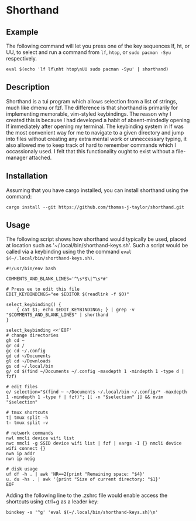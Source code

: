 # Shorthand
## Example
The following command will let you press one of the key sequences lf, ht, or UU, to select and run a command from ```lf```, ```htop```, or ```sudo pacman -Syu``` respectively.
```
eval $(echo 'lf lf\nht htop\nUU sudo pacman -Syu' | shorthand)
```
## Description
Shorthand is a tui program which allows selection from a list of strings, much like dmenu or fzf. The difference is that shorthand is primarily for implementing memorable, vim-styled keybindings. The reason why I created this is because I had developed a habit of absent-mindedly opening lf immediately after opening my terminal. The keybinding system in lf was the most convenient way for me to navigate to a given directory and jump into files without creating any extra mental work or unneccessary typing, it also allowed me to keep track of hard to remember commands which I occassionaly used. I felt that this functionality ought to exist without a file-manager attached.

## Installation
Assuming that you have cargo installed, you can install shorthand using the command:
```
cargo install --git https://github.com/thomas-j-taylor/shorthand.git
```

## Usage
The following script shows how shorthand would typically be used, placed at location such as '~/.local/bin/shorthand-keys.sh'. Such a script would be called via a keybinding using the the command ```eval $(~/.local/bin/shorthand-keys.sh)```.

```
#!/usr/bin/env bash

COMMENTS_AND_BLANK_LINES='^\s*$\|^\s*#'

# Press ee to edit this file
EDIT_KEYBINDINGS="ee $EDITOR $(readlink -f $0)"

select_keybinding() {
    { cat $1; echo $EDIT_KEYBINDINGS; } | grep -v "$COMMENTS_AND_BLANK_LINES" | shorthand
}

select_keybinding <<'EOF'
# change directories
gh cd ~
gr cd /
gc cd ~/.config
gd cd ~/Documents
gl cd ~/Downloads
gs cd ~/.local/bin
g/ cd $(find ~/Documents ~/.config -maxdepth 1 -mindepth 1 -type d | fzf)

# edit files
e/ selection="$(find ~ ~/Documents ~/.local/bin ~/.config/* -maxdepth 1 -mindepth 1 -type f | fzf)"; [[ -n "$selection" ]] && nvim "$selection"

# tmux shortcuts
t| tmux split -h
t- tmux split -v

# network commands
nwl nmcli device wifi list
nwc nmcli -g SSID device wifi list | fzf | xargs -I {} nmcli device wifi connect {}
nwa ip addr
nwn ip neig

# disk usage
uf df -h . | awk 'NR==2{print "Remaining space: "$4}'
u. du -hs . | awk '{print "Size of current directory: "$1}'
EOF
```

Adding the following line to the .zshrc file would enable access the shortcuts using ctrl+g as a leader key:
```
bindkey -s '^g' 'eval $(~/.local/bin/shorthand-keys.sh)\n'
```
